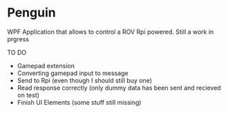 # Penguin
WPF Application that allows to control a ROV Rpi powered. Still a work in prgress

TO DO
- Gamepad extension
- Converting gamepad input to message
- Send to Rpi (even though I should still buy one)
- Read response correctly (only dummy data has been sent and recieved on test)
- Finish UI Elements (some stuff still missing)
